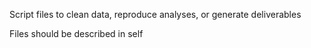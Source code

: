 Script files to clean data, reproduce analyses, or generate deliverables

Files should be described in self